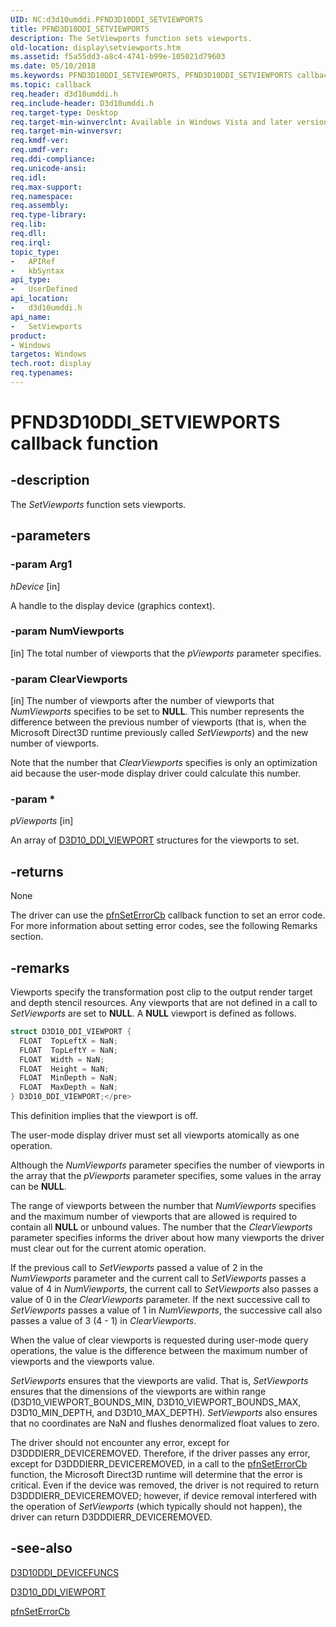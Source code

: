 ```yaml
---
UID: NC:d3d10umddi.PFND3D10DDI_SETVIEWPORTS
title: PFND3D10DDI_SETVIEWPORTS
description: The SetViewports function sets viewports.
old-location: display\setviewports.htm
ms.assetid: f5a55dd3-a8c4-4741-b99e-105021d79603
ms.date: 05/10/2018
ms.keywords: PFND3D10DDI_SETVIEWPORTS, PFND3D10DDI_SETVIEWPORTS callback, SetViewports, SetViewports callback function [Display Devices], UserModeDisplayDriverDx10_Functions_fbab11b0-f3cc-41f1-afc8-e372a778255a.xml, d3d10umddi/SetViewports, display.setviewports
ms.topic: callback
req.header: d3d10umddi.h
req.include-header: D3d10umddi.h
req.target-type: Desktop
req.target-min-winverclnt: Available in Windows Vista and later versions of the Windows operating systems.
req.target-min-winversvr: 
req.kmdf-ver: 
req.umdf-ver: 
req.ddi-compliance: 
req.unicode-ansi: 
req.idl: 
req.max-support: 
req.namespace: 
req.assembly: 
req.type-library: 
req.lib: 
req.dll: 
req.irql: 
topic_type:
-	APIRef
-	kbSyntax
api_type:
-	UserDefined
api_location:
-	d3d10umddi.h
api_name:
-	SetViewports
product:
- Windows
targetos: Windows
tech.root: display
req.typenames: 
---
```


# PFND3D10DDI_SETVIEWPORTS callback function


## -description


The <i>SetViewports</i> function sets viewports.


## -parameters




### -param Arg1

*hDevice* [in]

A handle to the display device (graphics context).

### -param NumViewports 

[in] The total number of viewports that the <i>pViewports</i> parameter specifies. 


### -param ClearViewports 

[in] The number of viewports after the number of viewports that <i>NumViewports </i>specifies to be set to <b>NULL</b>. This number represents the difference between the previous number of viewports (that is, when the Microsoft Direct3D runtime previously called <i>SetViewports</i>) and the new number of viewports. 

Note that the number that <i>ClearViewports</i> specifies is only an optimization aid because the user-mode display driver could calculate this number. 


### -param *

*pViewports* [in]

An array of <a href="https://msdn.microsoft.com/library/windows/hardware/ff542020">D3D10_DDI_VIEWPORT</a> structures for the viewports to set. 


## -returns



None

The driver can use the <a href="https://msdn.microsoft.com/968b04a7-8869-410c-a6fc-83d57726858f">pfnSetErrorCb</a> callback function to set an error code. For more information about setting error codes, see the following Remarks section.




## -remarks



Viewports specify the transformation post clip to the output render target and depth stencil resources. Any viewports that are not defined in a call to <i>SetViewports</i> are set to <b>NULL</b>. A <b>NULL</b> viewport is defined as follows. 

```cpp
struct D3D10_DDI_VIEWPORT {
  FLOAT  TopLeftX = NaN;
  FLOAT  TopLeftY = NaN;
  FLOAT  Width = NaN;
  FLOAT  Height = NaN;
  FLOAT  MinDepth = NaN;
  FLOAT  MaxDepth = NaN;
} D3D10_DDI_VIEWPORT;</pre>
```

This definition implies that the viewport is off.

The user-mode display driver must set all viewports atomically as one operation. 

Although the <i>NumViewports</i> parameter specifies the number of viewports in the array that the <i>pViewports</i> parameter specifies, some values in the array can be <b>NULL</b>. 

The range of viewports between the number that <i>NumViewports</i> specifies and the maximum number of viewports that are allowed is required to contain all <b>NULL</b> or unbound values. The number that the <i>ClearViewports</i> parameter specifies informs the driver about how many viewports the driver must clear out for the current atomic operation. 

If the previous call to <i>SetViewports</i> passed a value of 2 in the <i>NumViewports</i> parameter and the current call to <i>SetViewports</i> passes a value of 4 in <i>NumViewports</i>, the current call to <i>SetViewports</i> also passes a value of 0 in the <i>ClearViewports</i> parameter. If the next successive call to <i>SetViewports</i> passes a value of 1 in <i>NumViewports</i>, the successive call also passes a value of 3 (4 - 1) in <i>ClearViewports</i>.

When the value of clear viewports is requested during user-mode query operations, the value is the difference between the maximum number of viewports and the viewports value.

<i>SetViewports</i> ensures that the viewports are valid. That is, <i>SetViewports</i> ensures that the dimensions of the viewports are within range (D3D10_VIEWPORT_BOUNDS_MIN, D3D10_VIEWPORT_BOUNDS_MAX, D3D10_MIN_DEPTH, and D3D10_MAX_DEPTH). <i>SetViewports</i> also ensures that no coordinates are NaN and flushes denormalized float values to zero.

The driver should not encounter any error, except for D3DDDIERR_DEVICEREMOVED. Therefore, if the driver passes any error, except for D3DDDIERR_DEVICEREMOVED, in a call to the <a href="https://msdn.microsoft.com/968b04a7-8869-410c-a6fc-83d57726858f">pfnSetErrorCb</a> function, the Microsoft Direct3D runtime will determine that the error is critical. Even if the device was removed, the driver is not required to return D3DDDIERR_DEVICEREMOVED; however, if device removal interfered with the operation of <i>SetViewports</i> (which typically should not happen), the driver can return D3DDDIERR_DEVICEREMOVED.




## -see-also




<a href="https://msdn.microsoft.com/library/windows/hardware/ff541833">D3D10DDI_DEVICEFUNCS</a>



<a href="https://msdn.microsoft.com/library/windows/hardware/ff542020">D3D10_DDI_VIEWPORT</a>



<a href="https://msdn.microsoft.com/968b04a7-8869-410c-a6fc-83d57726858f">pfnSetErrorCb</a>
 

 

